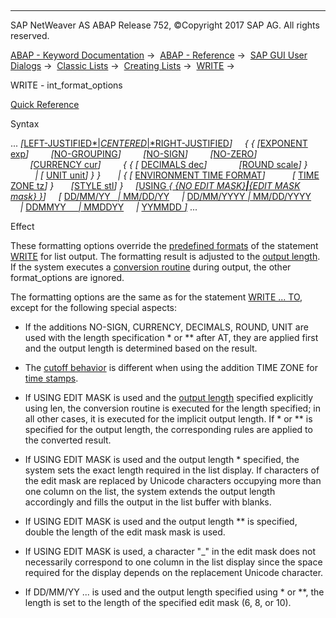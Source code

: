   

* * *

SAP NetWeaver AS ABAP Release 752, ©Copyright 2017 SAP AG. All rights reserved.

[ABAP - Keyword Documentation](javascript:call_link\('abenabap.htm'\)) →  [ABAP - Reference](javascript:call_link\('abenabap_reference.htm'\)) →  [SAP GUI User Dialogs](javascript:call_link\('abenabap_screens.htm'\)) →  [Classic Lists](javascript:call_link\('abenabap_dynpro_list.htm'\)) →  [Creating Lists](javascript:call_link\('abenabap_lists.htm'\)) →  [WRITE](javascript:call_link\('abapwrite-.htm'\)) → 

WRITE - int\_format\_options

[Quick Reference](javascript:call_link\('abapwrite_shortref.htm'\))

Syntax

... *\[*[LEFT-JUSTIFIED*|*CENTERED*|*RIGHT-JUSTIFIED](javascript:call_link\('abapwrite_to_options.htm'\))*\]*
    *{* *{* *\[*[EXPONENT exp](javascript:call_link\('abapwrite_to_options.htm'\))*\]*
        *\[*[NO-GROUPING](javascript:call_link\('abapwrite_to_options.htm'\))*\]*
        *\[*[NO-SIGN](javascript:call_link\('abapwrite_to_options.htm'\))*\]*
        *\[*[NO-ZERO](javascript:call_link\('abapwrite_to_options.htm'\))*\]*
        *\[*[CURRENCY cur](javascript:call_link\('abapwrite_to_options.htm'\))*\]*
        *{* *{* *\[* [DECIMALS dec](javascript:call_link\('abapwrite_to_options.htm'\))*\]*
            *\[*[ROUND scale](javascript:call_link\('abapwrite_to_options.htm'\))*\]* *}*
          *|* *\[* [UNIT unit](javascript:call_link\('abapwrite_to_options.htm'\))*\]* *}* *}*
      *|* *{* *\[* [ENVIRONMENT TIME FORMAT](javascript:call_link\('abapwrite_to_options.htm'\))*\]*
          *\[* [TIME ZONE tz](javascript:call_link\('abapwrite_to_options.htm'\))*\]* *}*
      *\[*[STYLE stl](javascript:call_link\('abapwrite_to_options.htm'\))*\]* *}*
    *\[*[USING *{* *{*NO EDIT MASK*}**|**{*EDIT MASK mask*}* *}*](javascript:call_link\('abapwrite_to_options.htm'\))*\]*
    *\[* [DD/MM/YY   *|* MM/DD/YY](javascript:call_link\('abapwrite_to_options.htm'\))
    *|* [DD/MM/YYYY *|* MM/DD/YYYY](javascript:call_link\('abapwrite_to_options.htm'\))
    *|* [DDMMYY     *|* MMDDYY](javascript:call_link\('abapwrite_to_options.htm'\))
    *|* [YYMMDD *\]*](javascript:call_link\('abapwrite_to_options.htm'\)) ...

Effect

These formatting options override the [predefined formats](javascript:call_link\('abenwrite_formats.htm'\)) of the statement [WRITE](javascript:call_link\('abapwrite-.htm'\)) for list output. The formatting result is adjusted to the [output length](javascript:call_link\('abenwrite_output_length.htm'\)). If the system executes a [conversion routine](javascript:call_link\('abenconversion_routine_glosry.htm'\) "Glossary Entry") during output, the other format\_options are ignored.

The formatting options are the same as for the statement [WRITE ... TO](javascript:call_link\('abapwrite_to.htm'\)), except for the following special aspects:

-   If the additions NO-SIGN, CURRENCY, DECIMALS, ROUND, UNIT are used with the length specification \* or \*\* after AT, they are applied first and the output length is determined based on the result.
    
-   The [cutoff behavior](javascript:call_link\('abenwrite_cutoffs.htm'\)) is different when using the addition TIME ZONE for [time stamps](javascript:call_link\('abentime_stamp_oview.htm'\)).
    
-   If USING EDIT MASK is used and the [output length](javascript:call_link\('abenwrite_output_length.htm'\)) specified explicitly using len, the conversion routine is executed for the length specified; in all other cases, it is executed for the implicit output length. If \* or \*\* is specified for the output length, the corresponding rules are applied to the converted result.
    
-   If USING EDIT MASK is used and the output length \* specified, the system sets the exact length required in the list display. If characters of the edit mask are replaced by Unicode characters occupying more than one column on the list, the system extends the output length accordingly and fills the output in the list buffer with blanks.
    
-   If USING EDIT MASK is used and the output length \*\* is specified, double the length of the edit mask mask is used.
    
-   If USING EDIT MASK is used, a character "\_" in the edit mask does not necessarily correspond to one column in the list display since the space required for the display depends on the replacement Unicode character.
    
-   If DD/MM/YY ... is used and the output length specified using \* or \*\*, the length is set to the length of the specified edit mask (6, 8, or 10).